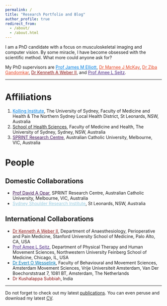 ```yaml
---
permalink: /
title: "Research Portfolio and Blog"
author_profile: true
redirect_from: 
  - /about/
  - /about.html
---
```


I am a PhD candidate with a focus on musculoskeletal imaging and computer vision. By some miracle, I have become obsessed with the scientific method. What more could anyone ask for?

My PhD supervisors are <a href= "https://www.sydney.edu.au/medicine-health/about/our-people/academic-staff/james.elliott.html" style="color:#007FE0; font-weight=bold" target="_blank">Prof James M Elliott</a>, <a href= "https://www.sydney.edu.au/medicine-health/about/our-people/academic-staff/marnee.mckay.html" style="color:#E64626; font-weight=bold" target="_blank">Dr Marnee J McKay</a>, <a href= "https://www.sydney.edu.au/medicine-health/about/our-people/academic-staff/ziba.gandomkar.html" style="color:#E64626; font-weight=bold" target="_blank">Dr Ziba Gandomkar</a>, <a href="https://profiles.stanford.edu/kenneth-weber" style="color:#8C1515; font-weight=bold" target="_blank">Dr Kenneth A Weber II</a>, and <a href="https://www.feinberg.northwestern.edu/faculty-profiles/az/profile.html?xid=31112" style="color:#4E2A84; font-weight=bold" target="_blank">Prof Amee L Seitz</a>.

------
# Affiliations
1. <a href= "https://kollinginstitute.org.au" style="color:#007FE0; font-weight=bold" target="_blank">Kolling Institute</a>, The University of Sydney, Faculty of Medicine and Health & The Northern Sydney Local Health District, St Leonards, NSW, Australia
2. <a href="https://www.sydney.edu.au/medicine-health/schools/sydney-school-of-health-sciences.html" style="color:#E64626 font-weight=bold" target="_blank">School of Health Sciences</a>, Faculty of Medicine and Health, The University of Sydney, Sydney, NSW, Australia
3. <a href="https://www.acu.edu.au/research-and-enterprise/our-research-institutes/sprint-research-centre" style="color:#3C1053; font-weight=bold" target="_blank">SPRINT Research Centre</a>, Australian Catholic University, Melbourne, VIC, Australia

# People
## Domestic Collaborations
* <a href= "https://www.acu.edu.au/research-and-enterprise/our-research-institutes/sprint-research-centre/our-people/dr-david-opar" style="color:#3C1053; font-weight=bold" target="_blank">Prof David A Opar</a>, SPRINT Research Centre, Australian Catholic University, Melbourne, VIC, Australia
* <a href= "https://www.ssri.net.au" style="color:#97CADF; font-weight=bold" target="_blank">Sydney Shoulder Research Institute</a>, St Leonards, NSW, Australia

## International Collaborations
* <a href="https://profiles.stanford.edu/kenneth-weber" style="color:#8C1515; font-weight=bold" target="_blank">Dr Kenneth A Weber II</a>, Department of Anaesthesiology, Perioperative and Pain Medicine, Stanford University School of Medicine, Palo Alto, CA, USA
* <a href="https://www.feinberg.northwestern.edu/faculty-profiles/az/profile.html?xid=31112" style="color:#4E2A84; font-weight=bold" target="_blank">Prof Amee L Seitz</a>, Department of Physical Therapy and Human Movement Sciences, Northwestern University Feinberg School of Medicine, Chicago, IL, USA
* <a href="https://vu.nl/en/about-vu/faculties/faculty-of-behavioural-and-movement-sciences/more-about/staff-members-human-movement-sciences" style="color:#0077B3; font-weight=bold" target="_blank">Dr Evert O Wesselink</a>, Faculty of Behavioural and Movement Sciences, Amsterdam Movement Sciences, Vrije Universiteit Amsterdam, Van Der Boechorststraat 7, 1081 BT, Amsterdam, The Netherlands
* <span style="color:#8C1515; font-weight=bold">Dr Kushalappa Subbiah</span>, India

------
Do not forget to check out my latest [publications](https://scholar.google.com/citations?user=IhFfD0AAAAAJ&hl=en). You can even peruse and download my latest [CV](/files/cv-latest.pdf).
